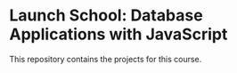 # Launch School: Database Applications with JavaScript
This repository contains the projects for this course.